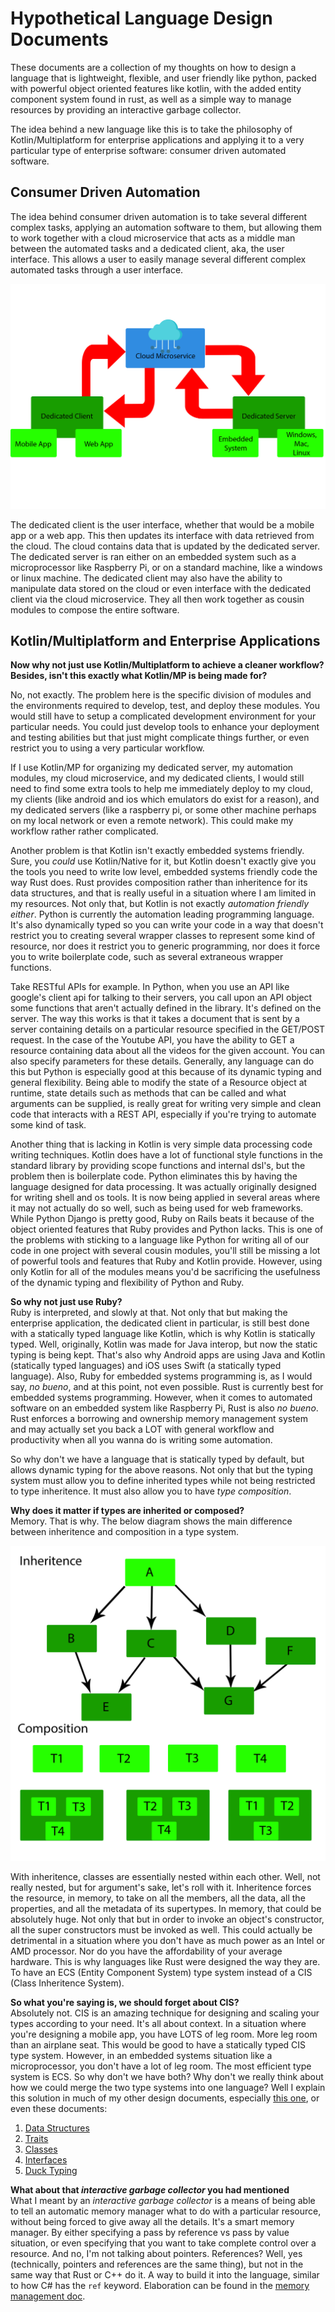 # Hypothetical Language Design Documents
These documents are a collection of my thoughts on how to design a language that is lightweight, flexible, and user friendly like python, packed with powerful object oriented features like kotlin, with the added entity component system found in rust, as well as a simple way to manage resources by providing an interactive garbage collector.

The idea behind a new language like this is to take the philosophy of Kotlin/Multiplatform for enterprise applications and applying it to a very particular type of enterprise software: consumer driven automated software.

## Consumer Driven Automation
The idea behind consumer driven automation is to take several different complex tasks, applying an automation software to them, but allowing them to work together with a cloud microservice that acts as a middle man between the automated tasks and a dedicated client, aka, the user interface. This allows a user to easily manage several different complex automated tasks through a user interface.

![consumer-driven-automation-architecture-model](resources/consumer-driven-automation-architecture/consumer-driven-automation-architecture.png)

The dedicated client is the user interface, whether that would be a mobile app or a web app. This then updates its interface with data retrieved from the cloud. The cloud contains data that is updated by the dedicated server. The dedicated server is ran either on an embedded system such as a microprocessor like Raspberry Pi, or on a standard machine, like a windows or linux machine. The dedicated client may also have the ability to manipulate data stored on the cloud or even interface with the dedicated client via the cloud microservice. They all then work together as cousin modules to compose the entire software.

## Kotlin/Multiplatform and Enterprise Applications
**Now why not just use Kotlin/Multiplatform to achieve a cleaner workflow? Besides, isn't this exactly what Kotlin/MP is being made for?**

No, not exactly. The problem here is the specific division of modules and the environments required to develop, test, and deploy these modules. You would still have to setup a complicated development environment for your particular needs. You could just develop tools to enhance your deployment and testing abilities but that just might complicate things further, or even restrict you to using a very particular workflow.

If I use Kotlin/MP for organizing my dedicated server, my automation modules, my cloud microservice, and my dedicated clients, I would still need to find some extra tools to help me immediately deploy to my cloud, my clients (like android and ios which emulators do exist for a reason), and my dedicated servers (like a raspberry pi, or some other machine perhaps on my local network or even a remote network). This could make my workflow rather rather complicated.

Another problem is that Kotlin isn't exactly embedded systems friendly. Sure, you *could* use Kotlin/Native for it, but Kotlin doesn't exactly give you the tools you need to write low level, embedded systems friendly code the way Rust does. Rust provides composition rather than inheritence for its data structures, and that is really useful in a situation where I am limited in my resources. Not only that, but Kotlin is not exactly *automation friendly either*. Python is currently the automation leading programming language. It's also dynamically typed so you can write your code in a way that doesn't restrict you to creating several wrapper classes to represent some kind of resource, nor does it restrict you to generic programming, nor does it force you to write boilerplate code, such as several extraneous wrapper functions.

Take RESTful APIs for example. In Python, when you use an API like google's client api for talking to their servers, you call upon an API object some functions that aren't actually defined in the library. It's defined on the server. The way this works is that it takes a document that is sent by a server containing details on a particular resource specified in the GET/POST request. In the case of the Youtube API, you have the ability to GET a resource containing data about all the videos for the given account. You can also specify parameters for these details. Generally, any language can do this but Python is especially good at this because of its dynamic typing and general flexibility. Being able to modify the state of a Resource object at runtime, state details such as methods that can be called and what arguments can be supplied, is really great for writing very simple and clean code that interacts with a REST API, especially if you're trying to automate some kind of task.

Another thing that is lacking in Kotlin is very simple data processing code writing techniques. Kotlin does have a lot of functional style functions in the standard library by providing scope functions and internal dsl's, but the problem then is boilerplate code. Python eliminates this by having the language designed for data processing. It was actually originally designed for writing shell and os tools. It is now being applied in several areas where it may not actually do so well, such as being used for web frameworks. While Python Django is pretty good, Ruby on Rails beats it because of the object oriented features that Ruby provides and Python lacks. This is one of the problems with sticking to a language like Python for writing all of our code in one project with several cousin modules, you'll still be missing a lot of powerful tools and features that Ruby and Kotlin provide. However, using only Kotlin for all of the modules means you'd be sacrificing the usefulness of the dynamic typing and flexibility of Python and Ruby.

**So why not just use Ruby?**<br>
Ruby is interpreted, and slowly at that. Not only that but making the enterprise application, the dedicated client in particular, is still best done with a statically typed language like Kotlin, which is why Kotlin is statically typed. Well, originally, Kotlin was made for Java interop, but now the static typing is being kept. That's also why Android apps are using Java and Kotlin (statically typed languages) and iOS uses Swift (a statically typed language). Also, Ruby for embedded systems programming is, as I would say, *no bueno*, and at this point, not even possible. Rust is currently best for embedded systems programming. However, when it comes to automated software on an embedded system like Raspberry Pi, Rust is also *no bueno*. Rust enforces a borrowing and ownership memory management system and may actually set you back a LOT with general workflow and productivity when all you wanna do is writing some automation.

So why don't we have a language that is statically typed by default, but allows dynamic typing for the above reasons. Not only that but the typing system must allow you to define inherited types while not being restricted to type inheritence. It must also allow you to have *type composition*.

**Why does it matter if types are inherited or composed?**<br>
Memory. That is why. The below diagram shows the main difference between inheritence and composition in a type system.

![inheritence vs composition](resources/inheritence-vs-composition/inheritence-vs-composition.png)

With inheritence, classes are essentially nested within each other. Well, not really nested, but for argument's sake, let's roll with it. Inheritence forces the resource, in memory, to take on all the members, all the data, all the properties, and all the metadata of its supertypes. In memory, that could be absolutely huge. Not only that but in order to invoke an object's constructor, all the super constructors must be invoked as well. This could actually be detrimental in a situation where you don't have as much power as an Intel or AMD processor. Nor do you have the affordability of your average hardware. This is why languages like Rust were designed the way they are. To have an ECS (Entity Component System) type system instead of a CIS (Class Inheritence System).

**So what you're saying is, we should forget about CIS?**<br>
Absolutely not. CIS is an amazing technique for designing and scaling your types according to your need. It's all about context. In a situation where you're designing a mobile app, you have LOTS of leg room. More leg room than an airplane seat. This would be good to have a statically typed CIS type system. However, in an embedded systems situation like a microprocessor, you don't have a lot of leg room. The most efficient type system is ECS. So why don't we have both? Why don't we really think about how we could merge the two type systems into one language? Well I explain this solution in much of my other design documents, especially [this one](ECS_VS_CIS.md), or even these documents:

1. [Data Structures](DATA_STRUCTURES.md)
2. [Traits](TRAITS.md)
3. [Classes](CLASSES.md)
4. [Interfaces](INTERFACES.md)
5. [Duck Typing](DUCK_TYPING.md)

**What about that *interactive garbage collector* you had mentioned**<br>
What I meant by an *interactive garbage collector* is a means of being able to tell an automatic memory manager what to do with a particular resource, without being forced to give away all the details. It's a smart memory manager. By either specifying a pass by reference vs pass by value situation, or even specifying that you want to take complete control over a resource. And no, I'm not talking about pointers. References? Well, yes (technically, pointers and references are the same thing), but not in the same way that Rust or C++ do it. A way to build it into the language, similar to how C# has the 
`ref` keyword. Elaboration can be found in the [memory management doc](MEMORY_MANAGEMENT.md).
